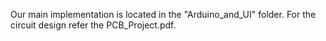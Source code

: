 Our main implementation is located in the "Arduino_and_UI" folder.
For the circuit design refer the PCB_Project.pdf.
